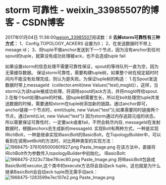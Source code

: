 # storm 可靠性 - weixin_33985507的博客 - CSDN博客
2017年01月04日 11:36:00[weixin_33985507](https://me.csdn.net/weixin_33985507)阅读数：8
**去掉storm可靠性有三种方式：**
1、Config.TOPOLOGY_ACKERS 设置为0；
2、在发送数据时不带上mesage id；
3、将tuple不做anchor发送到下一个节点，因为没有anchor到任何spout的tuple，就算没有成功处理被ack，也不会造成tuple fail
> 
如果设置storm的信息处理不需要可靠性保证，spout的等待队列一直为空，因为无需缓存数据。
保证storm可靠性，需要构建tuple树，如果整个树在规定超时时间内不能没有处理完成，则认为是失败。为保证tuple树的构造：
1.在Spout发送数据时带上messageId（collector.emit(new Values(“test),msgId)），这样，当storm认为该tuple被成功处理，将调用spout的ack方法，并将msgId传给spout.
2.在每个bolt处理tuple的时候，因tuple树需要生长，所以在bolt处理完tuple并发送数据的时候，需要通知storm在tuple树添加新的链路，通过anchor即可，anchor链接一个节点时，emit(tuple, new Value(“test”));如果需要同时链接两个节点，通过emit(List<Tupple>, new Value(“test”))
因为storm通过内存追踪元组的状态，所以需要保证可靠性时，一定要ack或者fail，不然会耗尽内存, messageId在发射数据时，根据anchors去生成新的messageId.
实现Bolt有两种方式，一种是实现IRichBolt，一种是继承实现IBasicBolt的BasicBolt，在TopologyBuilder中，可以看到在调用setBolt的方法时，对比两种类型的实现方法：
![1968475-376109500060f827.png](https://upload-images.jianshu.io/upload_images/1968475-376109500060f827.png)
Paste_Image.png
在该方法中，直接将IRichBolt作为参数传入topologyBuilder中初始化。
IBasicBolt:
![1968475-2323c73be78cec80.png](https://upload-images.jianshu.io/upload_images/1968475-2323c73be78cec80.png)
Paste_Image.png
将IBasicBolt包装成BasicBoltExecutor,这个类中的execute方法将会自动ack tuple，这也就是为什么继承BasicBolt会自动ack tuple而无需手动ack：
![1968475-1283599e7ec107e2.png](https://upload-images.jianshu.io/upload_images/1968475-1283599e7ec107e2.png)
Paste_Image.png
